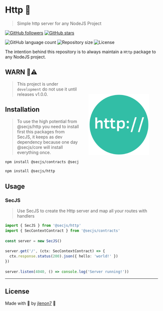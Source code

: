 # Http 📶

> Simple http server for any NodeJS Project

[![GitHub followers](https://img.shields.io/github/followers/jlenon7.svg?style=social&label=Follow&maxAge=2592000)](https://github.com/jlenon7?tab=followers)
[![GitHub stars](https://img.shields.io/github/stars/secjs/http.svg?style=social&label=Star&maxAge=2592000)](https://github.com/secjs/http/stargazers/)

<p>
  <img alt="GitHub language count" src="https://img.shields.io/github/languages/count/secjs/http?style=for-the-badge&logo=appveyor">

  <img alt="Repository size" src="https://img.shields.io/github/repo-size/secjs/http?style=for-the-badge&logo=appveyor">

  <img alt="License" src="https://img.shields.io/badge/license-MIT-brightgreen?style=for-the-badge&logo=appveyor">
</p>

The intention behind this repository is to always maintain a `Http` package to any NodeJS project.

<img src=".github/http.png" width="200px" align="right" hspace="30px" vspace="100px">

## WARN 🛑⚠️

> This project is under `development` do not use it until releases v1.0.0.

## Installation

> To use the high potential from @secjs/http you need to install first this packages from SecJS,
> it keeps as dev dependency because one day @secjs/core will install everything once.

```bash
npm install @secjs/contracts @secjs/utils
```

```bash
npm install @secjs/http
```

## Usage

### SecJS

> Use SecJS to create the Http server and map all your routes with handlers

```ts
import { SecJS } from '@secjs/http'
import { SecContextContract } from '@secjs/contracts'

const server = new SecJS()

server.get('/', (ctx: SecContextContract) => {
  ctx.response.status(200).json({ hello: 'world!' })
})

server.listen(4040, () => console.log('Server running!'))
```

---

## License

Made with 🖤 by [jlenon7](https://github.com/jlenon7) :wave:
